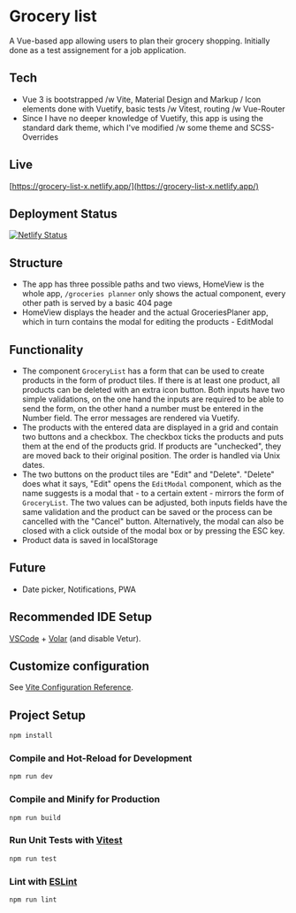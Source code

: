 # Grocery list

A Vue-based app allowing users to plan their grocery shopping. Initially done as a test assignement for a job application.

## Tech

- Vue 3 is bootstrapped /w Vite, Material Design and Markup / Icon elements done with Vuetify, basic tests /w Vitest, routing /w Vue-Router
- Since I have no deeper knowledge of Vuetify, this app is using the standard dark theme, which I've modified /w some theme and SCSS-Overrides

## Live

[https://grocery-list-x.netlify.app/](https://grocery-list-x.netlify.app/)

## Deployment Status

[![Netlify Status](https://api.netlify.com/api/v1/badges/0086c60f-e47c-4eb9-b5cc-3d88b0be4659/deploy-status)](https://app.netlify.com/sites/grocery-list-x/deploys)

## Structure

- The app has three possible paths and two views, HomeView is the whole app, `/groceries planner` only shows the actual component, every other path is served by a basic 404 page
- HomeView displays the header and the actual GroceriesPlaner app, which in turn contains the modal for editing the products - EditModal

## Functionality

- The component `GroceryList` has a form that can be used to create products in the form of product tiles. If there is at least one product, all products can be deleted with an extra icon button. Both inputs have two simple validations, on the one hand the inputs are required to be able to send the form, on the other hand a number must be entered in the Number field. The error messages are rendered via Vuetify.
- The products with the entered data are displayed in a grid and contain two buttons and a checkbox. The checkbox ticks the products and puts them at the end of the products grid. If products are "unchecked", they are moved back to their original position. The order is handled via Unix dates.
- The two buttons on the product tiles are "Edit" and "Delete". "Delete" does what it says, "Edit" opens the `EditModal` component, which as the name suggests is a modal that - to a certain extent - mirrors the form of `GroceryList`. The two values can be adjusted, both inputs fields have the same validation and the product can be saved or the process can be cancelled with the "Cancel" button. Alternatively, the modal can also be closed with a click outside of the modal box or by pressing the ESC key.
- Product data is saved in localStorage

## Future

- Date picker, Notifications, PWA

## Recommended IDE Setup

[VSCode](https://code.visualstudio.com/) + [Volar](https://marketplace.visualstudio.com/items?itemName=Vue.volar) (and disable Vetur).

## Customize configuration

See [Vite Configuration Reference](https://vitejs.dev/config/).

## Project Setup

```sh
npm install
```

### Compile and Hot-Reload for Development

```sh
npm run dev
```

### Compile and Minify for Production

```sh
npm run build
```

### Run Unit Tests with [Vitest](https://vitest.dev/)

```sh
npm run test
```

### Lint with [ESLint](https://eslint.org/)

```sh
npm run lint
```
